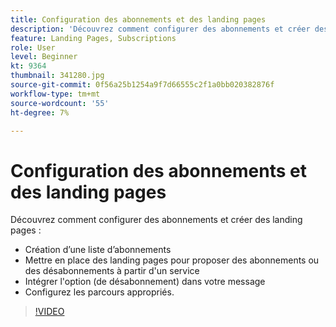 ```yaml
---
title: Configuration des abonnements et des landing pages
description: 'Découvrez comment configurer des abonnements et créer des landing pages. '
feature: Landing Pages, Subscriptions
role: User
level: Beginner
kt: 9364
thumbnail: 341280.jpg
source-git-commit: 0f56a25b1254a9f7d66555c2f1a0bb020382876f
workflow-type: tm+mt
source-wordcount: '55'
ht-degree: 7%

---
```



# Configuration des abonnements et des landing pages

Découvrez comment configurer des abonnements et créer des landing pages :

* Création d’une liste dʼabonnements
* Mettre en place des landing pages pour proposer des abonnements ou des désabonnements à partir d&#39;un service
* Intégrer l&#39;option (de désabonnement) dans votre message
* Configurez les parcours appropriés.

>[!VIDEO](https://video.tv.adobe.com/v/341280?quality=12&learn=on)

